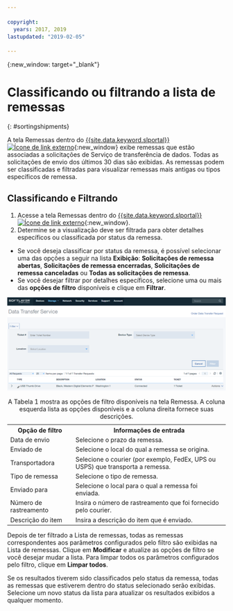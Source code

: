 ```yaml
---

copyright:
  years: 2017, 2019
lastupdated: "2019-02-05"

---
```

{:new_window: target="_blank"}

# Classificando ou filtrando a lista de remessas
{: #sortingshipments}

A tela Remessas dentro do [{{site.data.keyword.slportal}} ![Ícone de link externo](../../icons/launch-glyph.svg "Ícone de link externo")](https://control.softlayer.com/){:new_window} exibe remessas que estão associadas a solicitações de Serviço de transferência de dados. Todas as solicitações de envio dos últimos 30 dias são exibidas. As remessas podem ser classificadas e filtradas para visualizar remessas mais antigas ou tipos específicos de remessa.

## Classificando e Filtrando

1. Acesse a tela Remessas dentro do [{{site.data.keyword.slportal}} ![Ícone de link externo](../../icons/launch-glyph.svg "Ícone de link externo")](https://control.softlayer.com/){:new_window}.
2. Determine se a visualização deve ser filtrada para obter detalhes específicos ou classificada por status da remessa.
  - Se você deseja classificar por status da remessa, é possível selecionar uma das opções a seguir na lista **Exibição**: **Solicitações de remessa abertas**, **Solicitações de remessa encerradas**, **Solicitações de remessa canceladas** ou **Todas as solicitações de remessa**.
  - Se você desejar filtrar por detalhes específicos, selecione uma ou mais das **opções de filtro** disponíveis e clique em **Filtrar**.


![Tela Envio do DTS](/images/DTSShipmentScreen.PNG)

<table><caption>A Tabela 1 mostra as opções de filtro disponíveis na tela Remessa. A coluna esquerda lista as opções disponíveis e a coluna direita fornece suas descrições.</caption>
<tr><th>Opção de filtro</th><th>Informações de entrada</th></tr>
<tr><td>Data de envio</td><td>Selecione o prazo da remessa.</td></tr>
<tr><td>Enviado de</td><td>Selecione o local do qual a remessa se origina.</td></tr>
<tr><td>Transportadora</td><td>Selecione o courier (por exemplo, FedEx, UPS ou USPS) que transporta a remessa.</td></tr>
<tr><td>Tipo de remessa</td><td>Selecione o tipo de remessa.</td></tr>
<tr><td>Enviado para</td><td>Selecione o local para o qual a remessa foi enviada.</td></tr>
<tr><td>Número de rastreamento</td><td>Insira o número de rastreamento que foi fornecido pelo courier.</td></tr>
<tr><td>Descrição do item</td><td>Insira a descrição do item que é enviado.</td></tr>
</table>


Depois de ter filtrado a Lista de remessas, todas as remessas correspondentes aos parâmetros configurados pelo filtro
são exibidas na Lista de remessas. Clique em **Modificar** e atualize as opções de filtro se você desejar mudar a lista. Para limpar todos os parâmetros configurados pelo filtro, clique em **Limpar todos**.

Se os resultados tiverem sido classificados pelo status da remessa, todas as remessas que estiverem dentro do status selecionado serão exibidas. Selecione um novo status da lista para atualizar os resultados exibidos a qualquer momento.
